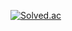 [![Solved.ac](http://mazassumnida.wtf/api/mini/generate_badge?boj=kcy1760)](https://solved.ac/kcy1760)
